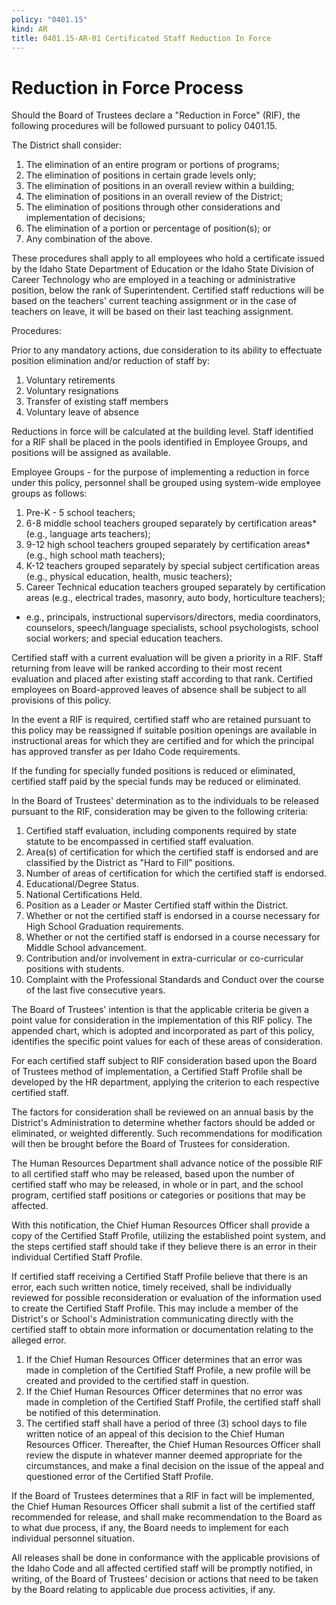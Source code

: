 ```yaml
---
policy: "0401.15"
kind: AR
title: 0401.15-AR-01 Certificated Staff Reduction In Force
---
```


# Reduction in Force Process

Should the Board of Trustees declare a "Reduction in Force" (RIF), the following procedures will be followed pursuant to policy 0401.15.

The District shall consider:

1.  The elimination of an entire program or portions of programs;
1.  The elimination of positions in certain grade levels only;
1.  The elimination of positions in an overall review within a building;
1.  The elimination of positions in an overall review of the District;
1.  The elimination of positions through other considerations and implementation of decisions;
1.  The elimination of a portion or percentage of position(s); or
1.  Any combination of the above.

These procedures shall apply to all employees who hold a certificate issued by the Idaho State Department of Education or the Idaho State Division of Career Technology who are employed in a teaching or administrative position, below the rank of Superintendent.   Certified staff reductions will be based on the teachers' current teaching assignment or in the case of teachers on leave, it will be based on their last teaching assignment.

Procedures:

Prior to any mandatory actions, due consideration to its ability to effectuate position elimination and/or reduction of staff by:

1.  Voluntary retirements
1.  Voluntary resignations
1.  Transfer of existing staff members
1.  Voluntary leave of absence

Reductions in force will be calculated at the building level.  Staff identified for a RIF shall be placed in the pools identified in Employee Groups, and positions will be assigned as available.

Employee Groups - for the purpose of implementing a reduction in force under this policy, personnel shall be grouped using system-wide employee groups as follows:

1.  Pre-K - 5 school teachers;
1.  6-8 middle school teachers grouped separately by certification areas*  (e.g., language arts teachers);
1.  9-12 high school teachers grouped separately by certification areas* (e.g., high school math teachers);
1.  K-12 teachers grouped separately by special subject certification areas (e.g., physical education, health, music teachers);
1.  Career Technical education teachers grouped separately by certification areas (e.g., electrical trades, masonry, auto body, horticulture teachers);

* e.g., principals, instructional supervisors/directors, media coordinators, counselors, speech/language specialists, school psychologists, school social workers; and special education teachers.


Certified staff with a current evaluation will be given a priority in a RIF.  Staff returning from leave will be ranked according to their most recent evaluation and placed after existing staff according to that rank.   Certified employees on Board-approved leaves of absence shall be subject to all provisions of this policy.

In the event a RIF is required, certified staff who are retained pursuant to this policy may be reassigned if suitable position openings are available in instructional areas for which they are certified and for which the principal has approved transfer as per Idaho Code requirements.

If the funding for specially funded positions is reduced or eliminated, certified staff paid by the special funds may be reduced or eliminated.

In the Board of Trustees' determination as to the individuals to be released pursuant to the RIF, consideration may be given to the following criteria:

1.  Certified staff evaluation, including components required by state statute to be encompassed in certified staff evaluation.
1.  Area(s) of certification for which the certified staff is endorsed and are classified by the District as "Hard to Fill" positions.
1.  Number of areas of certification for which the certified staff is endorsed.
1.  Educational/Degree Status.
1.  National Certifications Held.
1.  Position as a Leader or Master Certified staff within the District.
1.  Whether or not the certified staff is endorsed in a course necessary for High School Graduation requirements.
1.  Whether or not the certified staff is endorsed in a course necessary for Middle School advancement.
1.   Contribution and/or involvement in extra-curricular or co-curricular positions with students.
1.  Complaint with the Professional Standards and Conduct over the course of the last five consecutive years.

The Board of Trustees' intention is that the applicable criteria be given a point value for consideration in the implementation of this RIF policy.  The﻿ appended chart, which is adopted and incorporated as part of this policy, identifies the specific point values for each of these areas of consideration.

For each certified staff subject to RIF consideration based upon the Board of Trustees method of implementation, a Certified Staff Profile shall be developed by the HR department, applying the criterion to each respective certified staff.

The factors for consideration shall be reviewed on an annual basis by the District's Administration to determine whether factors should be added or eliminated, or weighted differently. Such recommendations for modification will then be brought before the Board of Trustees for consideration.

The Human Resources Department shall advance notice of the possible RIF to all certified staff who may be released, based upon the number of certified staff who may be released, in whole or in part, and the school program, certified staff positions or categories or positions that may be affected.

With this notification, the Chief Human Resources Officer shall provide a copy of the Certified Staff Profile, utilizing the established point system, and the steps certified staff should take if they believe there is an error in their individual Certified Staff Profile.

If certified staff receiving a Certified Staff Profile believe that there is an error, each such written notice, timely received, shall be individually reviewed for possible reconsideration or evaluation of the information used to create the Certified Staff Profile.   This may include a member of the District's or School's Administration communicating directly with the certified staff to obtain more information or documentation relating to the alleged error.

1.  If the Chief Human Resources Officer determines that an error was made in completion of the Certified Staff Profile, a new profile will be created and provided to the certified staff in question.
1.  If the Chief Human Resources Officer determines that no error was made in completion of the Certified Staff Profile, the certified staff shall be notified of this determination.
1.  The certified staff shall have a period of three (3) school days to file written notice of an appeal of this decision to the Chief Human Resources Officer.   Thereafter, the Chief Human Resources Officer shall review the dispute in whatever manner deemed appropriate for the circumstances, and make a final decision on the issue of the appeal and questioned error of the Certified Staff Profile.

If the Board of Trustees determines that a RIF in fact will be implemented, the Chief Human Resources Officer shall submit a list of the certified staff recommended for release, and shall make recommendation to the Board as to what due process, if any, the Board needs to implement for each individual personnel situation.

All releases shall be done in conformance with the applicable provisions of the Idaho Code and all affected certified staff will be promptly notified, in writing, of the Board of Trustees' decision or actions that need to be taken by the Board relating to applicable due process activities, if any.
